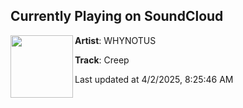 ## Currently Playing on SoundCloud

[<img align="left" width="100" src="https://i1.sndcdn.com/artworks-r8TuZ4q78wQPpVfY-4Rr27A-t500x500.png">](https://soundcloud.com/whynotusdnb/creep)

**Artist**: WHYNOTUS 

**Track**: Creep

Last updated at 4/2/2025, 8:25:46 AM
